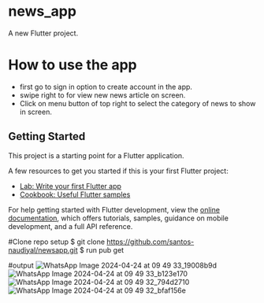 # news_app

A new Flutter project.

# How to use the app
- first go to sign in option to create account in the app.
- swipe right to for view new news article on screen.
- Click on menu button of top right to select the category of news to show in screen.

## Getting Started

This project is a starting point for a Flutter application.

A few resources to get you started if this is your first Flutter project:

- [Lab: Write your first Flutter app](https://docs.flutter.dev/get-started/codelab)
- [Cookbook: Useful Flutter samples](https://docs.flutter.dev/cookbook)

For help getting started with Flutter development, view the
[online documentation](https://docs.flutter.dev/), which offers tutorials,
samples, guidance on mobile development, and a full API reference.


#Clone repo setup
$ git clone https://github.com/santos-naudiyal/newsapp.git
$ run pub get

#output
![WhatsApp Image 2024-04-24 at 09 49 33_19008b9d](https://github.com/santos-naudiyal/newsapp/assets/84222082/1e8f0090-87ac-473b-8b41-76cd256c3d6c)
![WhatsApp Image 2024-04-24 at 09 49 33_b123e170](https://github.com/santos-naudiyal/newsapp/assets/84222082/ab94322d-8768-4d48-9f12-6cdc9cb5807c)
![WhatsApp Image 2024-04-24 at 09 49 32_794d2710](https://github.com/santos-naudiyal/newsapp/assets/84222082/35f7dc18-b97e-466d-a699-863c69654134)
![WhatsApp Image 2024-04-24 at 09 49 32_bfaf156e](https://github.com/santos-naudiyal/newsapp/assets/84222082/2bc0b527-fa6b-4a14-930b-f0e9dad10121)



